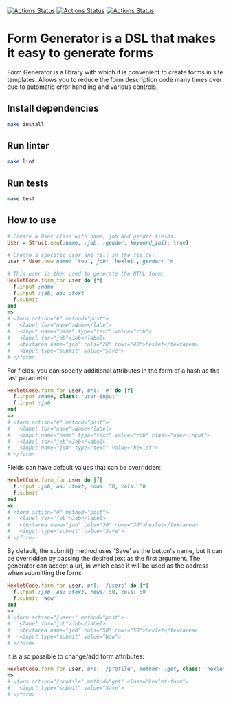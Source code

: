 [![Actions Status](https://github.com/maddbuzz/rails-project-63/actions/workflows/CI.yml/badge.svg)](https://github.com/maddbuzz/rails-project-63/actions/workflows/CI.yml)
[![Actions Status](https://github.com/maddbuzz/rails-project-63/actions/workflows/hexlet-check.yml/badge.svg)](https://github.com/maddbuzz/rails-project-63/actions/workflows/hexlet-check.yml)
[![Actions Status](https://github.com/maddbuzz/rails-project-63/actions/workflows/main.yml/badge.svg)](https://github.com/maddbuzz/rails-project-63/actions/workflows/main.yml)

# Form Generator is a DSL that makes it easy to generate forms

Form Generator is a library with which it is convenient to create forms in site templates. Allows you to reduce the form description code many times over due to automatic error handling and various controls.

## Install dependencies

```sh
make install
```

## Run linter

```sh
make lint
```

## Run tests

```sh
make test
```

## How to use

```ruby
# Create a User class with name, job and gender fields:
User = Struct.new(:name, :job, :gender, keyword_init: true)

# Create a specific user and fill in the fields:
user = User.new name: 'rob', job: 'hexlet', gender: 'm'

# This user is then used to generate the HTML form:
HexletCode.form_for user do |f|
  f.input :name
  f.input :job, as: :text
  f.submit
end
=>
# <form action="#" method="post">
#   <label for="name">Name</label>
#   <input name="name" type="text" value="rob">
#   <label for="job">Job</label>
#   <textarea name="job" cols="20" rows="40">hexlet</textarea>
#   <input type="submit" value="Save">
# </form>
```

For fields, you can specify additional attributes in the form of a hash as the last parameter:

```ruby
HexletCode.form_for user, url: '#' do |f|
  f.input :name, class: 'user-input'
  f.input :job
end
=>
# <form action="#" method="post">
#   <label for="name">Name</label>
#   <input name="name" type="text" value="rob" class="user-input">
#   <label for="job">Job</label>
#   <input name="job" type="text" value="hexlet">
# </form>
```

Fields can have default values that can be overridden:

```ruby
HexletCode.form_for user do |f|
  f.input :job, as: :text, rows: 30, cols: 30
  f.submit
end
=>
# <form action="#" method="post">
#   <label for="job">Job</label>
#   <textarea name="job" cols="30" rows="30">hexlet</textarea>
#   <input type="submit" value="Save">
# </form>
```

By default, the submit() method uses 'Save' as the button's name, but it can be overridden by passing the desired text as the first argument. The generator can accept a url, in which case it will be used as the address when submitting the form:

```ruby
HexletCode.form_for user, url: '/users' do |f|
  f.input :job, as: :text, rows: 50, cols: 50
  f.submit 'Wow'
end
=>
# <form action="/users" method="post">
#   <label for="job">Job</label>
#   <textarea name="job" cols="50" rows="50">hexlet</textarea>
#   <input type="submit" value="Wow">
# </form>
```

It is also possible to change/add form attributes:

```ruby
HexletCode.form_for user, url: '/profile', method: :get, class: 'hexlet-form', &:submit
=>
# <form action="/profile" method="get" class="hexlet-form">
#   <input type="submit" value="Save">
# </form>
```
